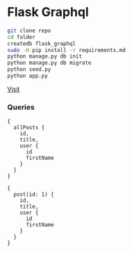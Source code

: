 # Flask Graphql

```bash
git clone repo
cd folder
createdb flask_graphql
sudo -H pip install -r requirements.md
python manage.py db init
python manage.py db migrate
python seed.py
python app.py
```

[Visit](http://127.0.0.1:5000/)

### Queries

```
{
  allPosts {
    id,
    title,
    user {
      id
      firstName
    }
  }
}
```

```
{
  post(id: 1) {
    id,
    title,
    user {
      id
      firstName
    }
  }
}
```
